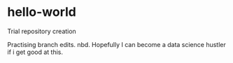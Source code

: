 # hello-world
Trial repository creation

Practising branch edits. nbd. Hopefully I can become a data science hustler if i get good at this.
